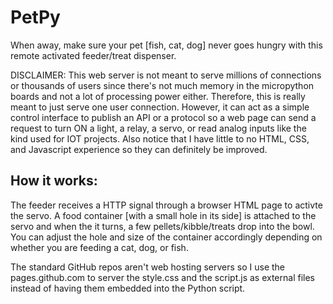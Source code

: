 # PetPy
When away, make sure your pet [fish, cat, dog] never goes hungry with this remote activated feeder/treat dispenser.

DISCLAIMER: This web server is not meant to serve millions of connections or thousands of users since there's not much memory in the micropython boards and not a lot of processing power either. Therefore, this is really meant to just serve one user connection. However, it can act as a simple control interface to publish an API or a protocol so a web page can send a request to turn ON a light, a relay, a servo, or read analog inputs like the kind used for IOT projects. Also notice that I have little to no HTML, CSS, and Javascript experience so they can definitely be improved.

## How it works:

The feeder receives a HTTP signal through a browser HTML page to activte the servo. A food container [with a small hole in its side] is attached to the servo and when the it turns, a few pellets/kibble/treats drop into the bowl. You can adjust the hole and size of the container accordingly depending on whether you are feeding a cat, dog, or fish.

The standard GitHub repos aren't web hosting servers so I use the pages.github.com to server the style.css and the script.js as external files instead of having them embedded into the Python script.

